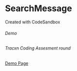 # SearchMessage
Created with CodeSandbox
###### Demo
###### Tracxn Coding Assesment round
[Demo Page](https://github.com/amananku26/SearchMessage/blob/main/src/assets/Screenshot%202022-12-14%20at%205.49.14%20PM.png)
